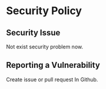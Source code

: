 # Security Policy

## Security Issue

Not exist security problem now.

## Reporting a Vulnerability

Create issue or pull request In Github.
